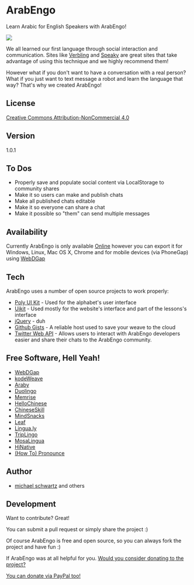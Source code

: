 # ArabEngo
Learn Arabic for English Speakers with ArabEngo!

![](https://raw.githubusercontent.com/mikethedj4/ArabEngo/gh-pages/chat-typing.png)

We all learned our first language through social interaction and communication. Sites like [Verbling](https://www.verbling.com/community) and [Speaky](https://www.speaky.com/) are great sites that take advantage of using this technique and we highly recommend them!

However what if you don't want to have a conversation with a real person? What if you just want to text message a robot and learn the language that way? That's why we created ArabEngo!

License
-------------

[Creative Commons Attribution-NonCommercial 4.0](https://github.com/mikethedj4/ArabEngo/blob/gh-pages/LICENSE.md)

Version
-------------

1.0.1

To Dos
-------------

- Properly save and populate social content via LocalStorage to community shares
- Make it so users can make and publish chats
- Make all published chats editable
- Make it so everyone can share a chat
- Make it possible so "them" can send multiple messages

Availability
-------------

Currently ArabEngo is only available [Online](https://mikethedj4.github.io/ArabEngo/) however you can export it for Windows, Linux, Mac OS X, Chrome and for mobile devices (via PhoneGap) using [WebDGap](https://mikethedj4.github.io/WebDGap/)

Tech
-------------

ArabEngo uses a number of open source projects to work properly:

* [Poly UI Kit](https://github.com/Guilh/Poly) - Used for the alphabet's user interface
* [Uikit](https://getuikit.com) - Used mostly for the website's interface and part of the lessons's interface
* [jQuery](http://jquery.com/) - duh
* [Github Gists](https://developer.github.com/v3/gists/) - A reliable host used to save your weave to the cloud
* [Twitter Web API](https://dev.twitter.com/web/embedded-timelines) - Allows users to interact with ArabEngo developers easier and share their chats to the ArabEngo community.

Free Software, Hell Yeah!
-------------

- [WebDGap](https://mikethedj4.github.io/WebDGap/)
- [kodeWeave](https://mikethedj4.github.io/kodeWeave/)
- [Araby](https://itunes.apple.com/us/app/learn-arabic-language-with-araby/id1070554896?mt=8)
- [Duolingo](https://duolingo.com/)
- [Memrise](https://memrise.com/)
- [HelloChinese](http://www.hellochinese.cc/)
- [ChineseSkill](http://www.chinese-skill.com/cs.html)
- [MindSnacks](https://www.mindsnacks.com/)
- [Leaf](https://www.leaf.how/)
- [Lingua.ly](https://webapp.lingua.ly/)
- [TripLingo](http://www.triplingo.com/)
- [MosaLingua](https://ees6.app.link/lifes)
- [HiNative](https://hinative.com/)
- [(How To) Pronounce](http://howtopronounce.dafterapps.com/)

Author
-------------

- [michael schwartz](http://mikethedj4.github.io/) and others

Development
-------------

Want to contribute? Great!  

You can submit a pull request or simply share the project :)

Of course ArabEngo is free and open source, so you can always fork the project and have fun :)

If ArabEngo was at all helpful for you. [Would you consider donating to the project?](https://cash.me/$mschwar4)

[You can donate via PayPal too!](https://www.paypal.me/mikethedj4)
